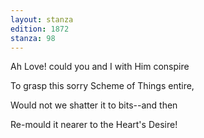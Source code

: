```yaml
---
layout: stanza
edition: 1872
stanza: 98
---
```


Ah Love! could you and I with Him conspire

To grasp this sorry Scheme of Things entire,

Would not we shatter it to bits--and then

Re-mould it nearer to the Heart's Desire!